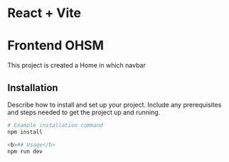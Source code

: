 # React + Vite

# Frontend OHSM
This project is created a Home in which navbar

## Installation

Describe how to install and set up your project. Include any prerequisites and steps needed to get the project up and running.

```bash
# Example installation command
npm install

<b>## Usage</b>
npm run dev

